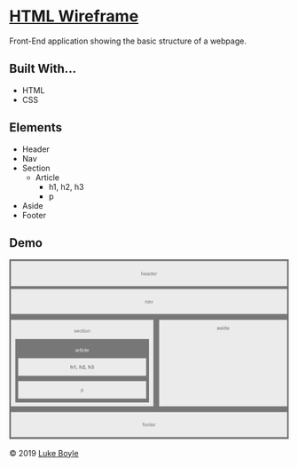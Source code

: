 # [HTML Wireframe](https://lmboyle.github.io/htmlWireframe/)

Front-End application showing the basic structure of a webpage.

## Built With...
* HTML
* CSS

## Elements
- Header
- Nav
- Section
    - Article
        - h1, h2, h3
        - p
- Aside
- Footer

## Demo
![Demo Img](demoScreenshot.png)

&copy; 2019 [Luke Boyle](https://lmboyle.github.io/)